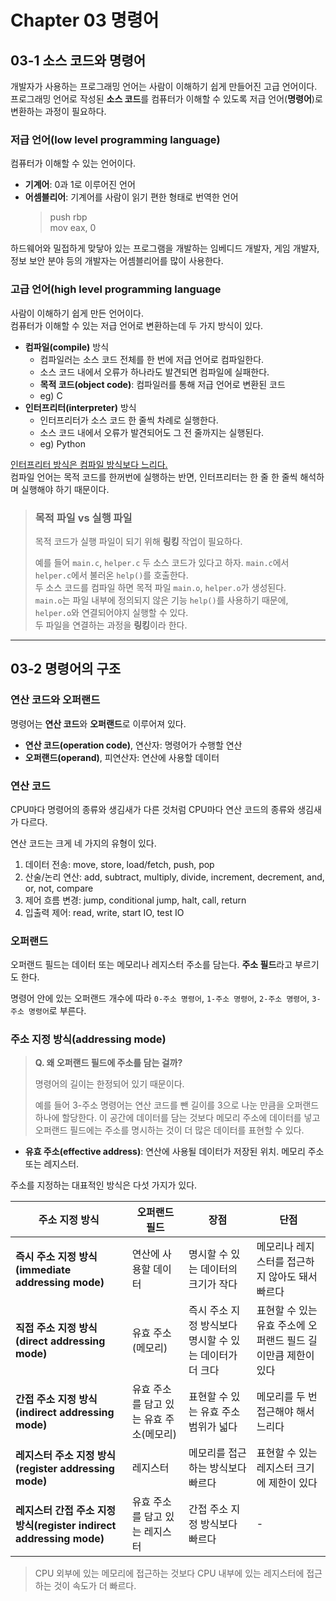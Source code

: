 # Chapter 03 명령어

## 03-1 소스 코드와 명령어

개발자가 사용하는 프로그래밍 언어는 사람이 이해하기 쉽게 만들어진 고급 언어이다. 프로그래밍 언어로 작성된 **소스 코드**를 컴퓨터가 이해할 수 있도록 저급 언어(**명령어**)로 변환하는 과정이 필요하다.

### 저급 언어(low level programming language)

컴퓨터가 이해할 수 있는 언어이다.

- **기계어**: 0과 1로 이루어진 언어
- **어셈블리어**: 기계어를 사람이 읽기 편한 형태로 번역한 언어
    > push  rbp\
    > mov   eax, 0

하드웨어와 밀접하게 맞닿아 있는 프로그램을 개발하는 임베디드 개발자, 게임 개발자, 정보 보안 분야 등의 개발자는 어셈블리어를 많이 사용한다.

### 고급 언어(high level programming language

사람이 이해하기 쉽게 만든 언어이다.\
컴퓨터가 이해할 수 있는 저급 언어로 변환하는데 두 가지 방식이 있다.

- **컴파일(compile)** 방식
  - 컴파일러는 소스 코드 전체를 한 번에 저급 언어로 컴파일한다.
  - 소스 코드 내에서 오류가 하나라도 발견되면 컴파일에 실패한다.
  - **목적 코드(object code)**: 컴파일러를 통해 저급 언어로 변환된 코드
  - eg) C
- **인터프리터(interpreter)** 방식
  - 인터프리터가 소스 코드 한 줄씩 차례로 실행한다.
  - 소스 코드 내에서 오류가 발견되어도 그 전 줄까지는 실행된다.
  - eg) Python

<u>인터프리터 방식은 컴파일 방식보다 느리다.</u>\
컴파일 언어는 목적 코드를 한꺼번에 실행하는 반면, 인터프리터는 한 줄 한 줄씩 해석하며 실행해야 하기 때문이다.

> ### 목적 파일 vs 실행 파일
>
> 목적 코드가 실행 파일이 되기 위해 **링킹** 작업이 필요하다.
>
> 예를 들어 `main.c`, `helper.c` 두 소스 코드가 있다고 하자. `main.c`에서 `helper.c`에서 불러온 `help()`를 호출한다.\
> 두 소스 코드를 컴파일 하면 목적 파일 `main.o`, `helper.o`가 생성된다.\
> `main.o`는 파일 내부에 정의되지 않은 기능 `help()`를 사용하기 때문에, `helper.o`와 연결되어야지 실행할 수 있다.\
> 두 파일을 연결하는 과정을 **링킹**이라 한다.

***

## 03-2 명령어의 구조

### 연산 코드와 오퍼랜드

명령어는 **연산 코드**와 **오퍼랜드**로 이루어져 있다.

- **연산 코드(operation code)**, 연산자: 명령어가 수행할 연산
- **오퍼랜드(operand)**, 피연산자: 연산에 사용할 데이터

### 연산 코드

CPU마다 명령어의 종류와 생김새가 다른 것처럼 CPU마다 연산 코드의 종류와 생김새가 다르다.

연산 코드는 크게 네 가지의 유형이 있다.

1. 데이터 전송: move, store, load/fetch, push, pop
2. 산술/논리 연산: add, subtract, multiply, divide, increment, decrement, and, or, not, compare
3. 제어 흐름 변경: jump, conditional jump, halt, call, return
4. 입출력 제어: read, write, start IO, test IO

### 오퍼랜드

오퍼랜드 필드는 데이터 또는 메모리나 레지스터 주소를 담는다. **주소 필드**라고 부르기도 한다.

명령어 안에 있는 오퍼랜드 개수에 따라 `0-주소 명령어`, `1-주소 명령어`, `2-주소 명령어`, `3-주소 명령어`로 부른다.

### 주소 지정 방식(addressing mode)

> **Q. 왜 오퍼랜드 필드에 주소를 담는 걸까?**
>
> 명령어의 길이는 한정되어 있기 때문이다.
>
> 예를 들어 3-주소 명령어는 연산 코드를 뺀 길이를 3으로 나눈 만큼을 오퍼랜드 하나에 할당한다. 이 공간에 데이터를 담는 것보다 메모리 주소에 데이터를 넣고 오퍼랜드 필드에는 주소를 명시하는 것이 더 많은 데이터를 표현할 수 있다.

- **유효 주소(effective address)**: 연산에 사용될 데이터가 저장된 위치. 메모리 주소 또는 레지스터.

주소를 지정하는 대표적인 방식은 다섯 가지가 있다.

|주소 지정 방식|오퍼랜드 필드|장점|단점|
|---|---|---|---|
|**즉시 주소 지정 방식(immediate addressing mode)**|연산에 사용할 데이터|명시할 수 있는 데이터의 크기가 작다|메모리나 레지스터를 접근하지 않아도 돼서 빠르다|
**직접 주소 지정 방식(direct addressing mode)**| 유효 주소(메모리)|즉시 주소 지정 방식보다 명시할 수 있는 데이터가 더 크다|표현할 수 있는 유효 주소에 오퍼랜드 필드 길이만큼 제한이 있다|
**간접 주소 지정 방식(indirect addressing mode)**|유효 주소를 담고 있는 유효 주소(메모리)|표현할 수 있는 유효 주소 범위가 넓다|메모리를 두 번 접근해야 해서 느리다|
**레지스터 주소 지정 방식(register addressing mode)**|레지스터|메모리를 접근하는 방식보다 빠르다|표현할 수 있는 레지스터 크기에 제한이 있다|
**레지스터 간접 주소 지정 방식(register indirect addressing mode)**|유효 주소를 담고 있는 레지스터|간접 주소 지정 방식보다 빠르다|-|

> CPU 외부에 있는 메모리에 접근하는 것보다 CPU 내부에 있는 레지스터에 접근하는 것이 속도가 더 빠르다.
